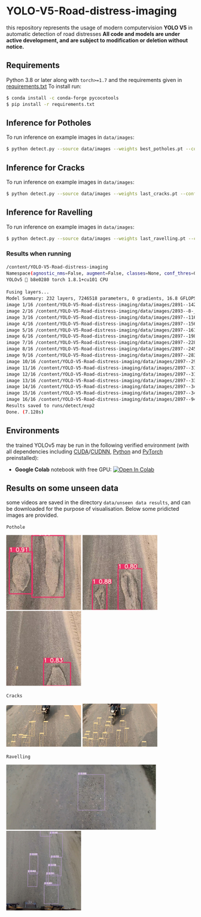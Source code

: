 # YOLO-V5-Road-distress-imaging
this repository represents the usage of modern computervision **YOLO V5** in automatic detection of road distresses 
 **All code and models are under active development, and are subject to modification or deletion without notice.**
## Requirements
Python 3.8 or later along with `torch>=1.7` and the requirements given in [requirements.txt](https://github.com/RajaFida/YOLO-V5-Road-distress-imaging/blob/main/requirements.txt)  To install run:
```bash
$ conda install -c conda-forge pycocotools
$ pip install -r requirements.txt
```

## Inference for Potholes
To run inference on example images in `data/images`:
```bash
$ python detect.py --source data/images --weights best_potholes.pt --conf 0.5 --img 416
```
## Inference for Cracks
To run inference on example images in `data/images`:
```bash
$ python detect.py --source data/images --weights last_cracks.pt --conf 0.5 --img 416
```
## Inference for Ravelling
To run inference on example images in `data/images`:
```bash
$ python detect.py --source data/images --weights last_ravelling.pt --conf 0.5 --img 416
```

### Results when running

```bash
/content/YOLO-V5-Road-distress-imaging
Namespace(agnostic_nms=False, augment=False, classes=None, conf_thres=0.5, device='', exist_ok=False, img_size=640, iou_thres=0.45, name='exp', project='runs/detect', save_conf=False, save_txt=False, source='data/images', update=False, view_img=False, weights=['last_cracks.pt'])
YOLOv5 🚀 b8e0280 torch 1.8.1+cu101 CPU

Fusing layers... 
Model Summary: 232 layers, 7246518 parameters, 0 gradients, 16.8 GFLOPS
image 1/16 /content/YOLO-V5-Road-distress-imaging/data/images/2891--142-_jpg.rf.9fe7d5ba0407d4789dc84f6f9129b232.jpg: 640x640 6 0s, Done. (0.455s)
image 2/16 /content/YOLO-V5-Road-distress-imaging/data/images/2893--8-_jpg.rf.f054793b0be95746ed1272235b3795d9.jpg: 640x640 1 0, Done. (0.444s)
image 3/16 /content/YOLO-V5-Road-distress-imaging/data/images/2897--116-_jpg.rf.6685af4d47a45d1b22a7f3262e0dd69e.jpg: 640x640 8 0s, Done. (0.427s)
image 4/16 /content/YOLO-V5-Road-distress-imaging/data/images/2897--156-_jpg.rf.c2bb966aa10f1fd6bf0348b49f7482b7.jpg: 640x640 18 0s, Done. (0.423s)
image 5/16 /content/YOLO-V5-Road-distress-imaging/data/images/2897--161-_jpg.rf.1e657b275b587bd0b945148abbf293d2.jpg: 640x640 7 0s, Done. (0.434s)
image 6/16 /content/YOLO-V5-Road-distress-imaging/data/images/2897--198-_jpg.rf.8c0ddc531d83d21dd2e97f5982ee33d7.jpg: 640x640 2 0s, Done. (0.431s)
image 7/16 /content/YOLO-V5-Road-distress-imaging/data/images/2897--228-_jpg.rf.13501ea2dafac6813a5edcfa0d8f7d25.jpg: 640x640 1 0, Done. (0.431s)
image 8/16 /content/YOLO-V5-Road-distress-imaging/data/images/2897--245-_jpg.rf.3d35d24738adfb6235acbe6b5fe7af07.jpg: 640x640 Done. (0.423s)
image 9/16 /content/YOLO-V5-Road-distress-imaging/data/images/2897--283-_jpg.rf.740b09e87e932671df487679ec18855b.jpg: 640x640 3 0s, Done. (0.431s)
image 10/16 /content/YOLO-V5-Road-distress-imaging/data/images/2897--294-_jpg.rf.de3da74e312a5b01bcfc89e5aaebb5a1.jpg: 640x640 6 0s, Done. (0.418s)
image 11/16 /content/YOLO-V5-Road-distress-imaging/data/images/2897--310-_jpg.rf.ee5f109e825244f9d1eb1220530de407.jpg: 640x640 9 0s, Done. (0.424s)
image 12/16 /content/YOLO-V5-Road-distress-imaging/data/images/2897--319-_jpg.rf.edbfd6d45ec4495c98f1d174d6c932f1.jpg: 640x640 Done. (0.438s)
image 13/16 /content/YOLO-V5-Road-distress-imaging/data/images/2897--339-_jpg.rf.2a55ee2a09496c777804ff33e41770b7.jpg: 640x640 3 0s, Done. (0.446s)
image 14/16 /content/YOLO-V5-Road-distress-imaging/data/images/2897--342-_jpg.rf.22fc0ba1b9144e58216967937887f226.jpg: 640x640 1 0, Done. (0.446s)
image 15/16 /content/YOLO-V5-Road-distress-imaging/data/images/2897--347-_jpg.rf.4b007991afa6ff07d09191fb73eb5397.jpg: 640x640 4 0s, Done. (0.426s)
image 16/16 /content/YOLO-V5-Road-distress-imaging/data/images/2897--94-_jpg.rf.5e5be35bd1b44b7743bf342e03829016.jpg: 640x640 12 0s, Done. (0.428s)
Results saved to runs/detect/exp2
Done. (7.128s)
```

## Environments

the trained YOLOv5 may be run in the following verified environment (with all dependencies including [CUDA](https://developer.nvidia.com/cuda)/[CUDNN](https://developer.nvidia.com/cudnn), [Python](https://www.python.org/) and [PyTorch](https://pytorch.org/) preinstalled):

- **Google Colab** notebook with free GPU: <a href="https://colab.research.google.com/github/RajaFida/YOLO-V5-Road-distress-imaging/blob/main/Test_YoloV5.ipynb"><img src="https://colab.research.google.com/assets/colab-badge.svg" alt="Open In Colab"></a>

## Results on some unseen data
some videos are saved in the directory `data/unseen data results`, and can be downloaded for the purpose of visualisation. Below some pridicted images are provided.

`Pothole`

<img width="200" src="https://github.com/RajaFida/YOLO-V5-Road-distress-imaging/blob/main/data/unseen%20data%20results/2891--107-_jpg.rf.56b4ca4a3ce80cd57ec363512a93b4b6.jpg">  <img width="200" src="https://github.com/RajaFida/YOLO-V5-Road-distress-imaging/blob/main/data/unseen%20data%20results/2891--96-_jpg.rf.665e7021b1c86dc28029f6b7ebe9fc83.jpg">  <img width="200" src="https://github.com/RajaFida/YOLO-V5-Road-distress-imaging/blob/main/data/unseen%20data%20results/2891--72-_jpg.rf.98b2b566b6888d217b9a1683e51d3607.jpg"></a>

`Cracks`

<img width="200" src="https://github.com/RajaFida/YOLO-V5-Road-distress-imaging/blob/main/data/unseen%20data%20results/cracks1.JPG">  <img width="200" src="https://github.com/RajaFida/YOLO-V5-Road-distress-imaging/blob/main/data/unseen%20data%20results/Cracks2.JPG">  </a>

`Ravelling`

<img width="400" src="https://github.com/RajaFida/YOLO-V5-Road-distress-imaging/blob/main/data/unseen%20data%20results/ravellinng1.JPG">  <img width="200" src="https://github.com/RajaFida/YOLO-V5-Road-distress-imaging/blob/main/data/unseen%20data%20results/ravelling2.JPG">  </a>
